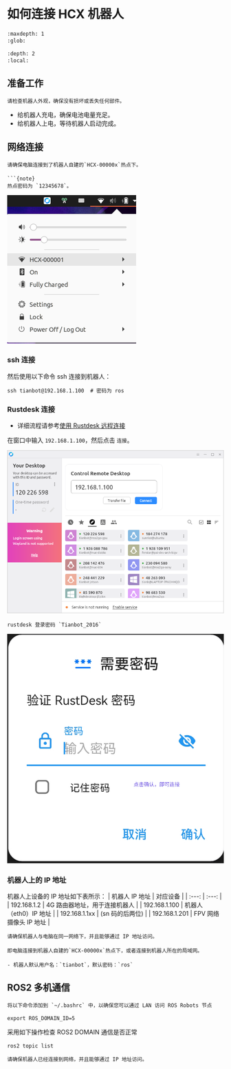 # 如何连接 HCX 机器人

```{toctree}
:maxdepth: 1
:glob:
```

```{contents} Contents
:depth: 2
:local:
```

## 准备工作

```{tip}
请检查机器人外观，确保没有损坏或丢失任何部件。
```

- 给机器人充电，确保电池电量充足。
- 给机器人上电，等待机器人启动完成。

## 网络连接

```{tip}
请确保电脑连接到了机器人自建的`HCX-00000x`热点下。

```{note}
热点密码为 `12345678`。
```

![](../../_static/connect-wifi.png)

### ssh 连接

然后使用以下命令 ssh 连接到机器人：
```
ssh tianbot@192.168.1.100  # 密码为 ros
```

### Rustdesk 连接

- 详细流程请参考[使用 Rustdesk 远程连接](https://docs.tianbot.com/basic/rustdesk.html)

在窗口中输入 `192.168.1.100`，然后点击 `连接`。

![](../../_static/rustdesk.png)

```{note}
rustdesk 登录密码 `Tianbot_2016`
```

![](../../_static/rustdesk_login.png)

### 机器人上的 IP 地址

机器人上设备的 IP 地址如下表所示：
| 机器人 IP 地址 | 对应设备 |
| :---: | :---: |
| 192.168.1.2    |  4G 路由器地址，用于连接机器人  |
| 192.168.1.100  |  机器人（eth0）IP 地址        |
| 192.168.1.1xx  |  (sn 码的后两位)             |
| 192.168.1.201  |  FPV 网络摄像头 IP 地址       |

```{tip}
请确保机器人与电脑在同一网络下，并且能够通过 IP 地址访问。

即电脑连接到机器人自建的`HCX-00000x`热点下，或者连接到机器人所在的局域网。

- 机器人默认用户名：`tianbot`，默认密码：`ros`
```

## ROS2 多机通信 

```{tip}
将以下命令添加到 `~/.bashrc` 中，以确保您可以通过 LAN 访问 ROS Robots 节点
```

```
export ROS_DOMAIN_ID=5 
```

采用如下操作检查 ROS2 DOMAIN 通信是否正常
```
ros2 topic list
```

```{tip}
请确保机器人已经连接到网络，并且能够通过 IP 地址访问。
```